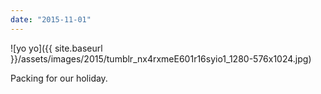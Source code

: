 ```yaml
---
date: "2015-11-01"
---
```


![yo yo]({{ site.baseurl }}/assets/images/2015/tumblr_nx4rxmeE601r16syio1_1280-576x1024.jpg)

Packing for our holiday.

